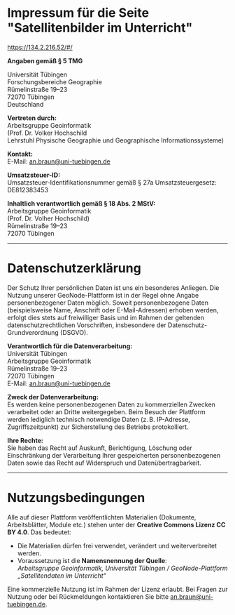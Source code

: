 # Impressum für die Seite "Satellitenbilder im Unterricht"
https://134.2.216.52/#/

**Angaben gemäß § 5 TMG**

Universität Tübingen  
Forschungsbereiche Geographie  
Rümelinstraße 19–23  
72070 Tübingen  
Deutschland

**Vertreten durch:**  
Arbeitsgruppe Geoinformatik  
(Prof. Dr. Volker Hochschild  
Lehrstuhl Physische Geographie und Geographische Informationssysteme)

**Kontakt:**  
E-Mail: [an.braun@uni-tuebingen.de](mailto:an.braun@uni-tuebingen.de)

**Umsatzsteuer-ID:**  
Umsatzsteuer-Identifikationsnummer gemäß § 27a Umsatzsteuergesetz: DE812383453

**Inhaltlich verantwortlich gemäß § 18 Abs. 2 MStV:**  
Arbeitsgruppe Geoinformatik  
(Prof. Dr. Volher Hochschild)  
Rümelinstraße 19–23  
72070 Tübingen

---

# Datenschutzerklärung

Der Schutz Ihrer persönlichen Daten ist uns ein besonderes Anliegen. Die Nutzung unserer GeoNode-Plattform ist in der Regel ohne Angabe personenbezogener Daten möglich. Soweit personenbezogene Daten (beispielsweise Name, Anschrift oder E-Mail-Adressen) erhoben werden, erfolgt dies stets auf freiwilliger Basis und im Rahmen der geltenden datenschutzrechtlichen Vorschriften, insbesondere der Datenschutz-Grundverordnung (DSGVO).

**Verantwortlich für die Datenverarbeitung:**  
Universität Tübingen  
Arbeitsgruppe Geoinformatik  
Rümelinstraße 19–23  
72070 Tübingen  
E-Mail: [an.braun@uni-tuebingen.de](mailto:an.braun@uni-tuebingen.de)

**Zweck der Datenverarbeitung:**  
Es werden keine personenbezogenen Daten zu kommerziellen Zwecken verarbeitet oder an Dritte weitergegeben. Beim Besuch der Plattform werden lediglich technisch notwendige Daten (z. B. IP-Adresse, Zugriffszeitpunkt) zur Sicherstellung des Betriebs protokolliert.

**Ihre Rechte:**  
Sie haben das Recht auf Auskunft, Berichtigung, Löschung oder Einschränkung der Verarbeitung Ihrer gespeicherten personenbezogenen Daten sowie das Recht auf Widerspruch und Datenübertragbarkeit.

---

# Nutzungsbedingungen

Alle auf dieser Plattform veröffentlichten Materialien (Dokumente, Arbeitsblätter, Module etc.) stehen unter der **Creative Commons Lizenz CC BY 4.0**. Das bedeutet:

- Die Materialien dürfen frei verwendet, verändert und weiterverbreitet werden.
- Voraussetzung ist die **Namensnennung der Quelle**:  
  *Arbeitsgruppe Geoinformatik, Universität Tübingen / GeoNode-Plattform „Satellitendaten im Unterricht“*

Eine kommerzielle Nutzung ist im Rahmen der Lizenz erlaubt. Bei Fragen zur Nutzung oder bei Rückmeldungen kontaktieren Sie bitte [an.braun@uni-tuebingen.de](mailto:an.braun@uni-tuebingen.de).
